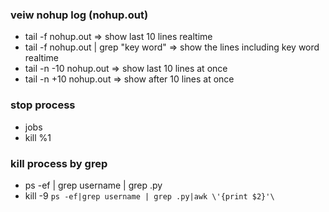### veiw nohup log (nohup.out)
- tail -f nohup.out => show last 10 lines realtime
- tail -f nohup.out | grep "key word" => show the lines including key word realtime
- tail -n -10 nohup.out => show last 10 lines at once
- tail -n +10 nohup.out => show after 10 lines at once

### stop process
- jobs
- kill %1

### kill process by grep
- ps -ef | grep username | grep .py
- kill -9 `ps -ef|grep username | grep .py|awk \'{print $2}'\`
